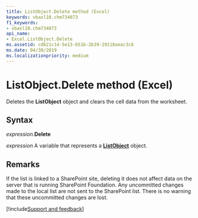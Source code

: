 ```yaml
---
title: ListObject.Delete method (Excel)
keywords: vbaxl10.chm734073
f1_keywords:
- vbaxl10.chm734073
api_name:
- Excel.ListObject.Delete
ms.assetid: cd621c14-5e13-b51b-2b39-29118aeac3c8
ms.date: 04/30/2019
ms.localizationpriority: medium
---
```



# ListObject.Delete method (Excel)

Deletes the **ListObject** object and clears the cell data from the worksheet.


## Syntax

_expression_.**Delete**

_expression_ A variable that represents a **[ListObject](Excel.ListObject.md)** object.


## Remarks

If the list is linked to a SharePoint site, deleting it does not affect data on the server that is running SharePoint Foundation. Any uncommitted changes made to the local list are not sent to the SharePoint list. There is no warning that these uncommitted changes are lost.




[!include[Support and feedback](~/includes/feedback-boilerplate.md)]